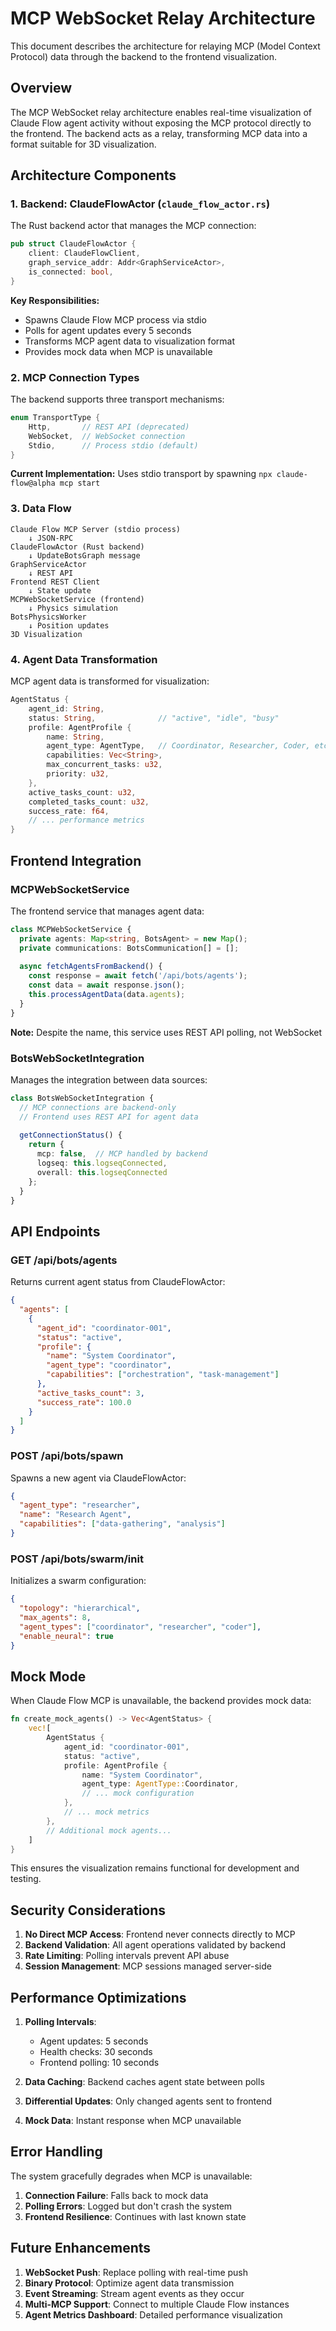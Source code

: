 # MCP WebSocket Relay Architecture

This document describes the architecture for relaying MCP (Model Context Protocol) data through the backend to the frontend visualization.

## Overview

The MCP WebSocket relay architecture enables real-time visualization of Claude Flow agent activity without exposing the MCP protocol directly to the frontend. The backend acts as a relay, transforming MCP data into a format suitable for 3D visualization.

## Architecture Components

### 1. Backend: ClaudeFlowActor (`claude_flow_actor.rs`)

The Rust backend actor that manages the MCP connection:

```rust
pub struct ClaudeFlowActor {
    client: ClaudeFlowClient,
    graph_service_addr: Addr<GraphServiceActor>,
    is_connected: bool,
}
```

**Key Responsibilities:**
- Spawns Claude Flow MCP process via stdio
- Polls for agent updates every 5 seconds
- Transforms MCP agent data to visualization format
- Provides mock data when MCP is unavailable

### 2. MCP Connection Types

The backend supports three transport mechanisms:

```rust
enum TransportType {
    Http,       // REST API (deprecated)
    WebSocket,  // WebSocket connection
    Stdio,      // Process stdio (default)
}
```

**Current Implementation:** Uses stdio transport by spawning `npx claude-flow@alpha mcp start`

### 3. Data Flow

```
Claude Flow MCP Server (stdio process)
    ↓ JSON-RPC
ClaudeFlowActor (Rust backend)
    ↓ UpdateBotsGraph message
GraphServiceActor
    ↓ REST API
Frontend REST Client
    ↓ State update
MCPWebSocketService (frontend)
    ↓ Physics simulation
BotsPhysicsWorker
    ↓ Position updates
3D Visualization
```

### 4. Agent Data Transformation

MCP agent data is transformed for visualization:

```rust
AgentStatus {
    agent_id: String,
    status: String,              // "active", "idle", "busy"
    profile: AgentProfile {
        name: String,
        agent_type: AgentType,   // Coordinator, Researcher, Coder, etc.
        capabilities: Vec<String>,
        max_concurrent_tasks: u32,
        priority: u32,
    },
    active_tasks_count: u32,
    completed_tasks_count: u32,
    success_rate: f64,
    // ... performance metrics
}
```

## Frontend Integration

### MCPWebSocketService

The frontend service that manages agent data:

```typescript
class MCPWebSocketService {
  private agents: Map<string, BotsAgent> = new Map();
  private communications: BotsCommunication[] = [];
  
  async fetchAgentsFromBackend() {
    const response = await fetch('/api/bots/agents');
    const data = await response.json();
    this.processAgentData(data.agents);
  }
}
```

**Note:** Despite the name, this service uses REST API polling, not WebSocket

### BotsWebSocketIntegration

Manages the integration between data sources:

```typescript
class BotsWebSocketIntegration {
  // MCP connections are backend-only
  // Frontend uses REST API for agent data
  
  getConnectionStatus() {
    return {
      mcp: false,  // MCP handled by backend
      logseq: this.logseqConnected,
      overall: this.logseqConnected
    };
  }
}
```

## API Endpoints

### GET /api/bots/agents
Returns current agent status from ClaudeFlowActor:

```json
{
  "agents": [
    {
      "agent_id": "coordinator-001",
      "status": "active",
      "profile": {
        "name": "System Coordinator",
        "agent_type": "coordinator",
        "capabilities": ["orchestration", "task-management"]
      },
      "active_tasks_count": 3,
      "success_rate": 100.0
    }
  ]
}
```

### POST /api/bots/spawn
Spawns a new agent via ClaudeFlowActor:

```json
{
  "agent_type": "researcher",
  "name": "Research Agent",
  "capabilities": ["data-gathering", "analysis"]
}
```

### POST /api/bots/swarm/init
Initializes a swarm configuration:

```json
{
  "topology": "hierarchical",
  "max_agents": 8,
  "agent_types": ["coordinator", "researcher", "coder"],
  "enable_neural": true
}
```

## Mock Mode

When Claude Flow MCP is unavailable, the backend provides mock data:

```rust
fn create_mock_agents() -> Vec<AgentStatus> {
    vec![
        AgentStatus {
            agent_id: "coordinator-001",
            status: "active",
            profile: AgentProfile {
                name: "System Coordinator",
                agent_type: AgentType::Coordinator,
                // ... mock configuration
            },
            // ... mock metrics
        },
        // Additional mock agents...
    ]
}
```

This ensures the visualization remains functional for development and testing.

## Security Considerations

1. **No Direct MCP Access**: Frontend never connects directly to MCP
2. **Backend Validation**: All agent operations validated by backend
3. **Rate Limiting**: Polling intervals prevent API abuse
4. **Session Management**: MCP sessions managed server-side

## Performance Optimizations

1. **Polling Intervals**: 
   - Agent updates: 5 seconds
   - Health checks: 30 seconds
   - Frontend polling: 10 seconds

2. **Data Caching**: Backend caches agent state between polls

3. **Differential Updates**: Only changed agents sent to frontend

4. **Mock Data**: Instant response when MCP unavailable

## Error Handling

The system gracefully degrades when MCP is unavailable:

1. **Connection Failure**: Falls back to mock data
2. **Polling Errors**: Logged but don't crash the system
3. **Frontend Resilience**: Continues with last known state

## Future Enhancements

1. **WebSocket Push**: Replace polling with real-time push
2. **Binary Protocol**: Optimize agent data transmission
3. **Event Streaming**: Stream agent events as they occur
4. **Multi-MCP Support**: Connect to multiple Claude Flow instances
5. **Agent Metrics Dashboard**: Detailed performance visualization